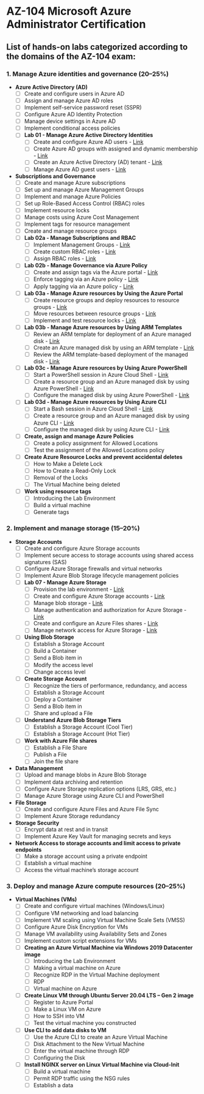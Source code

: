 # AZ-104 Microsoft Azure Administrator Certification 

## List of hands-on labs categorized according to the domains of the AZ-104 exam:

### 1. **Manage Azure identities and governance (20–25%)**
   - **Azure Active Directory (AD)**
     - [ ] Create and configure users in Azure AD
     - [ ] Assign and manage Azure AD roles
     - [ ] Implement self-service password reset (SSPR)
     - [ ] Configure Azure AD Identity Protection
     - [ ] Manage device settings in Azure AD
     - [ ] Implement conditional access policies
     - [ ] **Lab 01 - Manage Azure Active Directory Identities**
       - [ ] Create and configure Azure AD users - [Link](https://youtu.be/_HiPZ_SJJ0w)
       - [ ] Create Azure AD groups with assigned and dynamic membership - [Link](https://youtu.be/pehu0crjhXo)
       - [ ] Create an Azure Active Directory (AD) tenant - [Link](https://youtu.be/Pqa3x6s4ms8)
       - [ ] Manage Azure AD guest users - [Link](https://youtu.be/KHeYTRjFt6w)
   - **Subscriptions and Governance**
     - [ ] Create and manage Azure subscriptions
     - [ ] Set up and manage Azure Management Groups
     - [ ] Implement and manage Azure Policies
     - [ ] Set up Role-Based Access Control (RBAC) roles
     - [ ] Implement resource locks
     - [ ] Manage costs using Azure Cost Management
     - [ ] Implement tags for resource management
     - [ ] Create and manage resource groups
     - [ ] **Lab 02a - Manage Subscriptions and RBAC**
       - [ ] Implement Management Groups - [Link](https://youtu.be/iIip7IgkU7Q)
       - [ ] Create custom RBAC roles - [Link](https://youtu.be/N3bB7vg5qyA)
       - [ ] Assign RBAC roles - [Link](https://youtu.be/mazOGfuglOg)
     - [ ] **Lab 02b - Manage Governance via Azure Policy**
       - [ ] Create and assign tags via the Azure portal - [Link](https://youtu.be/qPlSn-aT2s8)
       - [ ] Enforce tagging via an Azure policy - [Link](https://youtu.be/gOLtNPURxMM)
       - [ ] Apply tagging via an Azure policy - [Link](https://youtu.be/fQ8VPIzeRIY)
     - [ ] **Lab 03a - Manage Azure resources by Using the Azure Portal**
       - [ ] Create resource groups and deploy resources to resource groups - [Link](https://youtu.be/FtaCm0IK2-0)
       - [ ] Move resources between resource groups - [Link](https://youtu.be/62KS3zGARIk)
       - [ ] Implement and test resource locks - [Link](https://youtu.be/QjkdcaDXFcc)
     - [ ] **Lab 03b - Manage Azure resources by Using ARM Templates**
       - [ ] Review an ARM template for deployment of an Azure managed disk - [Link](https://youtu.be/XtUrXWyrlzc)
       - [ ] Create an Azure managed disk by using an ARM template - [Link](https://youtu.be/ed-IlXs7hqg)
       - [ ] Review the ARM template-based deployment of the managed disk - [Link](https://youtu.be/ed-IlXs7hqg)
     - [ ] **Lab 03c - Manage Azure resources by Using Azure PowerShell**
       - [ ] Start a PowerShell session in Azure Cloud Shell - [Link](https://youtu.be/iPIjsBYaqrk)
       - [ ] Create a resource group and an Azure managed disk by using Azure PowerShell - [Link](https://youtu.be/iPIjsBYaqrk)
       - [ ] Configure the managed disk by using Azure PowerShell - [Link](https://youtu.be/iPIjsBYaqrk)
     - [ ] **Lab 03d - Manage Azure resources by Using Azure CLI**
       - [ ] Start a Bash session in Azure Cloud Shell - [Link](https://youtu.be/XXWDvosISU8)
       - [ ] Create a resource group and an Azure managed disk by using Azure CLI - [Link](https://youtu.be/XXWDvosISU8)
       - [ ] Configure the managed disk by using Azure CLI - [Link](https://youtu.be/XXWDvosISU8)
     - [ ] **Create, assign and manage Azure Policies**
       - [ ] Create a policy assignment for Allowed Locations
       - [ ] Test the assignment of the Allowed Locations policy
     - [ ] **Create Azure Resource Locks and prevent accidental deletes**
       - [ ] How to Make a Delete Lock
       - [ ] How to Create a Read-Only Lock
       - [ ] Removal of the Locks
       - [ ] The Virtual Machine being deleted
     - [ ] **Work using resource tags**
       - [ ] Introducing the Lab Environment
       - [ ] Build a virtual machine
       - [ ] Generate tags

### 2. **Implement and manage storage (15–20%)**
   - **Storage Accounts**
     - [ ] Create and configure Azure Storage accounts
     - [ ] Implement secure access to storage accounts using shared access signatures (SAS)
     - [ ] Configure Azure Storage firewalls and virtual networks
     - [ ] Implement Azure Blob Storage lifecycle management policies
     - [ ] **Lab 07 - Manage Azure Storage**
       - [ ] Provision the lab environment - [Link](https://youtu.be/SxGpjNoxpYA)
       - [ ] Create and configure Azure Storage accounts - [Link](https://youtu.be/QBrwHBOX96M)
       - [ ] Manage blob storage - [Link](https://youtu.be/a2iqDApc2jk)
       - [ ] Manage authentication and authorization for Azure Storage - [Link](https://youtu.be/p4pSg46U3w8)
       - [ ] Create and configure an Azure Files shares - [Link](https://youtu.be/VoWdOrfiiR4)
       - [ ] Manage network access for Azure Storage - [Link](https://youtu.be/YFhezjVi-QM)
     - [ ] **Using Blob Storage**
       - [ ] Establish a Storage Account
       - [ ] Build a Container
       - [ ] Send a Blob item in
       - [ ] Modify the access level
       - [ ] Change access level
     - [ ] **Create Storage Account**
       - [ ] Recognize the tiers of performance, redundancy, and access
       - [ ] Establish a Storage Account
       - [ ] Deploy a Container
       - [ ] Send a Blob item in
       - [ ] Share and upload a File
     - [ ] **Understand Azure Blob Storage Tiers**
       - [ ] Establish a Storage Account (Cool Tier)
       - [ ] Establish a Storage Account (Hot Tier)
     - [ ] **Work with Azure File shares**
       - [ ] Establish a File Share
       - [ ] Publish a File
       - [ ] Join the file share
   - **Data Management**
     - [ ] Upload and manage blobs in Azure Blob Storage
     - [ ] Implement data archiving and retention
     - [ ] Configure Azure Storage replication options (LRS, GRS, etc.)
     - [ ] Manage Azure Storage using Azure CLI and PowerShell
   - **File Storage**
     - [ ] Create and configure Azure Files and Azure File Sync
     - [ ] Implement Azure Storage redundancy
   - **Storage Security**
     - [ ] Encrypt data at rest and in transit
     - [ ] Implement Azure Key Vault for managing secrets and keys
   - **Network Access to storage accounts and limit access to private endpoints**
     - [ ] Make a storage account using a private endpoint
     - [ ] Establish a virtual machine
     - [ ] Access the virtual machine’s storage account

### 3. **Deploy and manage Azure compute resources (20–25%)**
   - **Virtual Machines (VMs)**
     - [ ] Create and configure virtual machines (Windows/Linux)
     - [ ] Configure VM networking and load balancing
     - [ ] Implement VM scaling using Virtual Machine Scale Sets (VMSS)
     - [ ] Configure Azure Disk Encryption for VMs
     - [ ] Manage VM availability using Availability Sets and Zones
     - [ ] Implement custom script extensions for VMs
     - [ ] **Creating an Azure Virtual Machine via Windows 2019 Datacenter image**
       - [ ] Introducing the Lab Environment
       - [ ] Making a virtual machine on Azure
       - [ ] Recognize RDP in the Virtual Machine deployment
       - [ ] RDP
       - [ ] Virtual machine on Azure
     - [ ] **Create Linux VM through Ubuntu Server 20.04 LTS – Gen 2 image**
       - [ ] Register to Azure Portal
       - [ ] Make a Linux VM on Azure
       - [ ] How to SSH into VM
       - [ ] Test the virtual machine you constructed
     - [ ] **Use CLI to add data disks to VM**
       - [ ] Use the Azure CLI to create an Azure Virtual Machine
       - [ ] Disk Attachment to the New Virtual Machine
       - [ ] Enter the virtual machine through RDP
       - [ ] Configuring the Disk
     - [ ] **Install NGINX server on Linux Virtual Machine via Cloud-Init**
       - [ ] Build a virtual machine
       - [ ] Permit RDP traffic using the NSG rules
       - [ ] Establish a data
